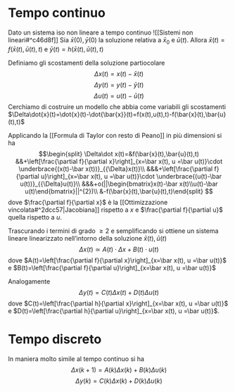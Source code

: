 # Tempo continuo
Dato un sistema iso non lineare a tempo continuo
![[Sistemi non lineari#^c46d8f]]
Sia $\bar{x}(0), \bar{y}(0)$ la soluzione relativa a $\bar x_{0}$ e $\bar{u}(t)$.
Allora $\bar{x}(t)=f(\bar{x}(t),\bar{u}(t),t)$ e $\bar{y}(t)=h(\bar{x}(t),\bar{u}(t),t)$ 

Definiamo gli scostamenti della soluzione partiocolare
$$\Delta x(t)=x(t)-\bar x(t)$$
$$\Delta y(t)=y(t)-\bar{y}(t)$$
$$\Delta u (t)=u(t)-\bar{u}(t)$$
Cerchiamo di costruire un modello che abbia come variabili gli scostamenti
$\Delta\dot{x}(t)=\dot{x}(t)-\dot{\bar{x}}(t)=f(x(t),u(t),t)-f(\bar{x}(t),\bar{u}(t),t)$

Applicando la [[Formula di Taylor con resto di Peano]] in più dimensioni si ha
$$\begin{split}
\Delta\dot x(t)=&f(\bar{x}(t),\bar{u}(t),t) 
&&+\left[\frac{\partial f}{\partial x}\right]_{x=\bar x(t), u =\bar u(t)}\cdot \underbrace{(x(t)-\bar x(t))}_{{\Delta}x(t)}\\
&&&+\left[\frac{\partial f}{\partial u}\right]_{x=\bar x(t), u =\bar u(t)}\cdot \underbrace{(u(t)-\bar u(t))}_{{\Delta}u(t)}\\
&&&+o(||\begin{bmatrix}x(t)-\bar x(t)\\u(t)-\bar u(t)\end{bmatrix}||^{2})\\
&-f(\bar{x}(t),\bar{u}(t),t)\end{split}
$$
dove $\frac{\partial f}{\partial x}$ è la [[Ottimizzazione vincolata#^2dcc57|Jacobiana]] rispetto a $x$ e $\frac{\partial f}{\partial u}$ quella rispetto a $u$.

Trascurando i termini di grado $\ge 2$ e semplificando si ottiene un sistema lineare linearizzato nell’intorno della soluzione $\bar x(t),\bar u(t)$
$$\Delta x(t)\simeq A(t)\cdot \Delta x+B(t)\cdot u(t)$$
dove $A(t)=\left[\frac{\partial f}{\partial x}\right]_{x=\bar x(t), u =\bar u(t)}$ e $B(t)=\left[\frac{\partial f}{\partial u}\right]_{x=\bar x(t), u =\bar u(t)}$

Analogamente 
$$\Delta y(t)=C(t)\Delta x(t)+D(t)\Delta u(t)$$
dove $C(t)=\left[\frac{\partial h}{\partial x}\right]_{x=\bar x(t), u =\bar u(t)}$ e $D(t)=\left[\frac{\partial h}{\partial u}\right]_{x=\bar x(t), u =\bar u(t)}$.
# Tempo discreto
In maniera molto simile al tempo continuo si ha
$$\Delta x(k+1)=A(k)\Delta x(k)+B(k)\Delta u(k)$$
$$\Delta y(k)=C(k)\Delta x(k)+D(k)\Delta u(k)$$
